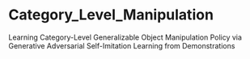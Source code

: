 # Category_Level_Manipulation
Learning Category-Level Generalizable Object Manipulation Policy via Generative Adversarial Self-Imitation Learning from Demonstrations
